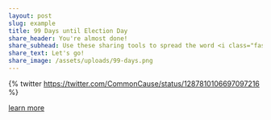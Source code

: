 ```yaml
---
layout: post
slug: example
title: 99 Days until Election Day
share_header: You're almost done!
share_subhead: Use these sharing tools to spread the word <i class="fas fa-arrow-down bounce"></i>
share_text: Let's go!
share_image: /assets/uploads/99-days.png
---
```

{% twitter https://twitter.com/CommonCause/status/1287810106697097216 %}

[learn more](https://commoncause.org)